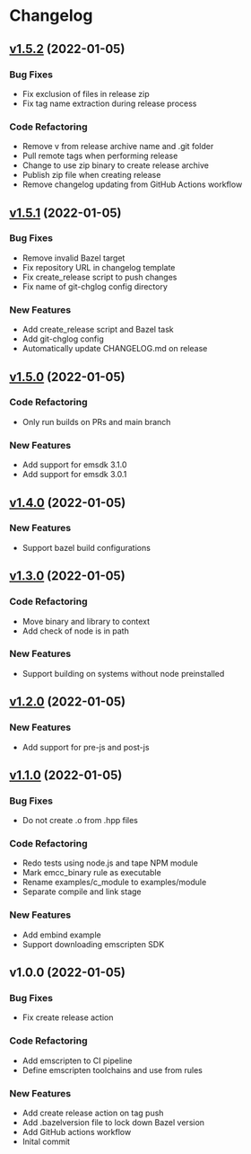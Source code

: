 # Changelog

<a name="v1.5.2"></a>
## [v1.5.2](https://github.com/sengelha/rules_emscripten/compare/v1.5.1...v1.5.2) (2022-01-05)
### Bug Fixes

* Fix exclusion of files in release zip
* Fix tag name extraction during release process

### Code Refactoring

* Remove v from release archive name and .git folder
* Pull remote tags when performing release
* Change to use zip binary to create release archive
* Publish zip file when creating release
* Remove changelog updating from GitHub Actions workflow


<a name="v1.5.1"></a>
## [v1.5.1](https://github.com/sengelha/rules_emscripten/compare/v1.5.0...v1.5.1) (2022-01-05)
### Bug Fixes

* Remove invalid Bazel target
* Fix repository URL in changelog template
* Fix create_release script to push changes
* Fix name of git-chglog config directory

### New Features

* Add create_release script and Bazel task
* Add git-chglog config
* Automatically update CHANGELOG.md on release


<a name="v1.5.0"></a>
## [v1.5.0](https://github.com/sengelha/rules_emscripten/compare/v1.4.0...v1.5.0) (2022-01-05)
### Code Refactoring

* Only run builds on PRs and main branch

### New Features

* Add support for emsdk 3.1.0
* Add support for emsdk 3.0.1


<a name="v1.4.0"></a>
## [v1.4.0](https://github.com/sengelha/rules_emscripten/compare/v1.3.0...v1.4.0) (2022-01-05)
### New Features

* Support bazel build configurations


<a name="v1.3.0"></a>
## [v1.3.0](https://github.com/sengelha/rules_emscripten/compare/v1.2.0...v1.3.0) (2022-01-05)
### Code Refactoring

* Move binary and library to context
* Add check of node is in path

### New Features

* Support building on systems without node preinstalled


<a name="v1.2.0"></a>
## [v1.2.0](https://github.com/sengelha/rules_emscripten/compare/v1.1.0...v1.2.0) (2022-01-05)
### New Features

* Add support for pre-js and post-js


<a name="v1.1.0"></a>
## [v1.1.0](https://github.com/sengelha/rules_emscripten/compare/v1.0.0...v1.1.0) (2022-01-05)
### Bug Fixes

* Do not create .o from .hpp files

### Code Refactoring

* Redo tests using node.js and tape NPM module
* Mark emcc_binary rule as executable
* Rename examples/c_module to examples/module
* Separate compile and link stage

### New Features

* Add embind example
* Support downloading emscripten SDK


<a name="v1.0.0"></a>
## v1.0.0 (2022-01-05)
### Bug Fixes

* Fix create release action

### Code Refactoring

* Add emscripten to CI pipeline
* Define emscripten toolchains and use from rules

### New Features

* Add create release action on tag push
* Add .bazelversion file to lock down Bazel version
* Add GitHub actions workflow
* Inital commit

